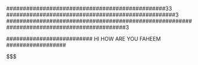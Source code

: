 ################################################33
###################################################3
############################################################################################3



########################## HI  HOW ARE YOU FAHEEM  ##################

   $$$$$$$$$$$$$$$$$$$$$$$$$$$$$$$$$$$$$$$$$$$

